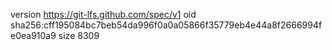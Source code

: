 version https://git-lfs.github.com/spec/v1
oid sha256:cff195084bc7beb54da996f0a0a05866f35779eb4e44a8f2666994fe0ea910a9
size 8309
